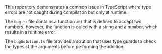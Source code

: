 This repository demonstrates a common issue in TypeScript where type errors are not caught during compilation but only at runtime.

The `bug.ts` file contains a function `add` that is defined to accept two numbers. However, the function is called with a string and a number, which results in a runtime error.

The `bugSolution.ts` file provides a solution that uses type guards to check the types of the arguments before performing the addition.